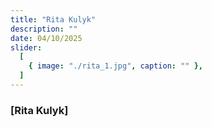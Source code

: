 ```yaml
---
title: "Rita Kulyk"
description: ""
date: 04/10/2025
slider:
  [
    { image: "./rita_1.jpg", caption: "" },
  ]
---
```



### [Rita Kulyk]

